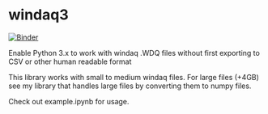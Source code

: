 # windaq3

[![Binder](https://mybinder.org/badge_logo.svg)](https://mybinder.org/v2/gh/sdp8483/windaq3/master?filepath=example.ipynb)

Enable Python 3.x to work with windaq .WDQ files without first exporting to CSV or other human readable format

This library works with small to medium windaq files.
For large files (+4GB) see my library that handles large files by converting them to numpy files.

Check out example.ipynb for usage. 
